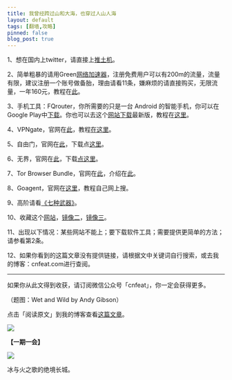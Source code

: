 ```yaml
---
title: 我曾经跨过山和大海，也穿过人山人海
layout: default
tags: [翻墙,攻略]
pinned: false
blog_post: true
---
```


1、想在国内上twitter，请直接上[推土机](http://www.ttj173.com/)。

2、简单粗暴的请用Green[网络加速器](http://greenvpn.me/)，注册免费用户可以有200m的流量，流量有限，建议注册一个账号做备胎，理由请看11条，嫌麻烦的请直接购买，无限流量，一年160元，教程在[此](http://greenvpn.me/greenvpn_jiaocheng)。

3、手机工具：FQrouter，你所需要的只是一台 Android 的智能手机，你可以在Google Play中[下载](https://edgecastcdn.net/00107ED/paopao/?u=https://play.google.com/store/apps/details?id=fq.router2)。你也可以去这个[网站下载](https://edgecastcdn.net/00107ED/paopao/?u=https://s3-ap-southeast-1.amazonaws.com/fqrouter/fqrouter-latest.html)最新版，教程在[这里](https://edgecastcdn.net/00107ED/paopao/?u=/article/58)。

4、VPNgate，官网在[此](http://www.vpngate.net/cn/download.aspx)，教程[在这里](http://www.vpngate.net/cn/howto.aspx)。

5、自由门，官网在[此](http://dongtaiwang.com/)，下载点[这里](https://mega.co.nz/#!8QlyQbyJ!2GK9aiodnk78H1bFYD8gymusXTRwfsEW7qjhqsfBzD0)。

6、无界，官网在[此](http://www.wujieliulan.com/news.htm)，下载[点这里](https://mega.co.nz/#!RBdDXIaC!2sZVCLHHT6b5GcHcDD6b9XlYs26NNAYuQcl3xm3xH9U)。

7、Tor Browser Bundle，官网在[此](https://www.torproject.org/projects/torbrowser.html.en)，介绍在[此](https://edgecastcdn.net/00107ED/paopao/?u=/article/230)。

8、Goagent，官网在[这里](https://edgecastcdn.net/00107ED/paopao/?u=https://code.google.com/p/goagent/)，教程自己网上搜。

9、高阶请看[《七种武器》](https://edgecastcdn.net/00107ED/paopao/?u=/tags/78)。

10、收藏这个[网站](https://edgecastcdn.net/00107ED/paopao/)，[镜像二](https://objects.dreamhost.com/paopao/index.html)，[镜像三](https://secure.footprint.net/pingfan/paopao/)。

11、出现以下情况：某些网站不能上；要下载软件工具；需要提供更简单的方法；请参看第2条。

12、如果你看到的这篇文章没有提供链接，请根据文中关键词自行搜索，或去我的博客：cnfeat.com进行查阅。

----

如果你从此文得到收获，请订阅微信公众号「cnfeat」，你一定会获得更多。

（题图：Wet and Wild by Andy Gibson）

点击「阅读原文」到我的博客查看[这篇文章](http://cnfeat.com/2014/11/04/2014-11-04-GFW/)。

![](http://cnfeat.qiniudn.com/signitrue-2014-09-28.jpg)

**【一期一会】**

![](http://cnfeat.qiniudn.com/584c06d280843d9ca8ec9ae7.jpg)

冰与火之歌的绝境长城。






